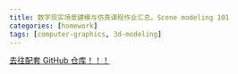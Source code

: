 ```yaml
---
title: 数字现实场景建模与仿真课程作业汇总。Scene modeling 101
categories: [homework]
tags: [computer-graphics, 3d-modeling]
---
```


[去往配套 GitHub 仓库！！！](https://github.com/li6in9muyou/scene-modeling-101)
